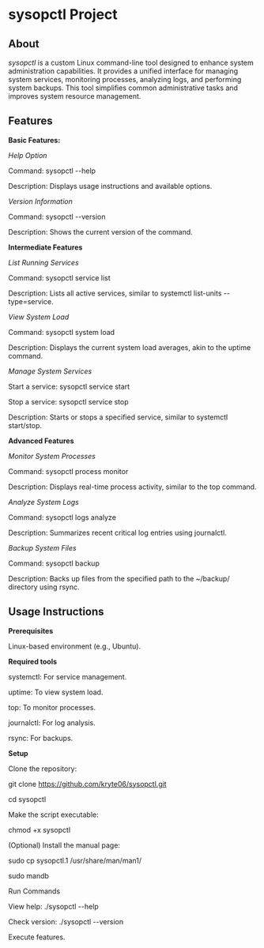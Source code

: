 # sysopctl Project

## About
*sysopctl* is a custom Linux command-line tool designed to enhance system administration capabilities. 
It provides a unified interface for managing system services, monitoring processes, analyzing logs, and performing system backups. 
This tool simplifies common administrative tasks and improves system resource management.

## Features

**Basic Features:**

*Help Option* 

Command: sysopctl --help

Description: Displays usage instructions and available options.

*Version Information*

Command: sysopctl --version

Description: Shows the current version of the command.

**Intermediate Features**

*List Running Services*

Command: sysopctl service list

Description: Lists all active services, similar to systemctl list-units --type=service.

*View System Load*

Command: sysopctl system load

Description: Displays the current system load averages, akin to the uptime command.

*Manage System Services*

Start a service: sysopctl service start <service-name>

Stop a service: sysopctl service stop <service-name>

Description: Starts or stops a specified service, similar to systemctl start/stop.

**Advanced Features**

*Monitor System Processes*

Command: sysopctl process monitor

Description: Displays real-time process activity, similar to the top command.

*Analyze System Logs*

Command: sysopctl logs analyze

Description: Summarizes recent critical log entries using journalctl.

*Backup System Files*

Command: sysopctl backup <path>

Description: Backs up files from the specified path to the ~/backup/ directory using rsync.

## Usage Instructions

**Prerequisites**

Linux-based environment (e.g., Ubuntu).

**Required tools**

systemctl: For service management.

uptime: To view system load.

top: To monitor processes.

journalctl: For log analysis.

rsync: For backups.

**Setup**

Clone the repository:

git clone https://github.com/kryte06/sysopctl.git

cd sysopctl

Make the script executable:

chmod +x sysopctl

(Optional) Install the manual page:

sudo cp sysopctl.1 /usr/share/man/man1/

sudo mandb

Run Commands

View help: ./sysopctl --help

Check version: ./sysopctl --version

Execute features.

